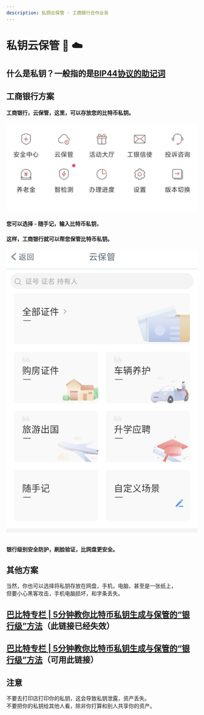 ```yaml
---
description: 私钥云保管 - 工商银行合作业务
---
```


# 私钥云保管 🔑 ☁️

## 什么是私钥？一般指的是[BIP44协议的助记词](https://learnblockchain.cn/2018/09/28/hdwallet/)

## 工商银行方案

#### 工商银行，云保管，这里，可以存放您的比特币私钥。

![](<../../.gitbook/assets/image (22).png>)

#### 您可以选择 - 随手记，输入比特币私钥，

#### 这样，工商银行就可以帮您保管比特币私钥。&#x20;

![](<../../.gitbook/assets/image (20).png>)

#### 银行级别安全防护，刷脸验证，比网盘更安全。

## 其他方案

当然，你也可以选择将私钥存放在网盘，手机，电脑，甚至是一张纸上，\
但要小心黑客攻击，手机电脑损坏，和字条丢失。

## [巴比特专栏 | 5分钟教你比特币私钥生成与保管的“银行级”方法](https://www.8btc.com/article/6598127)（此链接已经失效）

## [巴比特专栏 | 5分钟教你比特币私钥生成与保管的“银行级”方法](https://www.defidaonews.com/article/6598127)（可用此链接）

## 注意

不要去打印店打印你的私钥，这会导致私钥泄露，资产丢失。\
不要把你的私钥给其他人看，除非你打算和别人共享你的资产。
